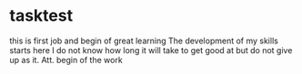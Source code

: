 tasktest
========
this is first job and begin of great learning 
The development of my skills starts here
I do not know how long it will take to get good at but do not give up as it.
Att.
begin of the work
